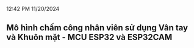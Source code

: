 12:42 PM 11/20/2024
## Mô hình chấm công nhân viên sử dụng Vân tay và Khuôn mặt - MCU ESP32 và ESP32CAM
